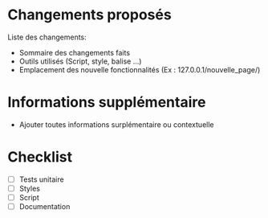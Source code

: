 # Changements proposés
Liste des changements:
- Sommaire des changements faits
- Outils utilisés (Script, style, balise ...)
- Emplacement des nouvelle fonctionnalités (Ex : 127.0.0.1/nouvelle_page/)

# Informations supplémentaire
- Ajouter toutes informations surplémentaire ou contextuelle

# Checklist
- [ ] Tests unitaire
- [ ] Styles
- [ ] Script
- [ ] Documentation